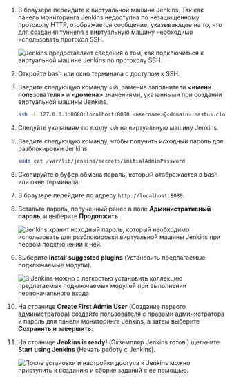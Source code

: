 1. В браузере перейдите к виртуальной машине Jenkins. Так как панель мониторинга Jenkins недоступна по незащищенному протоколу HTTP, отображается сообщение, указывающее на то, что для создания туннеля в виртуальную машину необходимо использовать протокол SSH.

    ![Jenkins предоставляет сведения о том, как подключиться к виртуальной машине Jenkins по протоколу SSH.](./media/jenkins-connect-to-jenkins-server-running-on-azure/jenkins-ssh-instructions.png)

1. Откройте bash или окно терминала с доступом к SSH.

1. Введите следующую команду `ssh`, заменив заполнители  **&lt;имени пользователя>** и  **&lt;домена>** значениями, указанными при создании виртуальной машины Jenkins.

    ```bash
    ssh -L 127.0.0.1:8080:localhost:8080 <username>@<domain>.eastus.cloudapp.azure.com
    ```

1. Следуйте указаниям по входу `ssh` на виртуальную машину Jenkins.

1. Введите следующую команду, чтобы получить исходный пароль для разблокировки Jenkins.

    ```bash
    sudo cat /var/lib/jenkins/secrets/initialAdminPassword
    ```

1. Скопируйте в буфер обмена пароль, который отображается в bash или окне терминала.

1. В браузере перейдите по адресу `http://localhost:8080`.

1. Вставьте пароль, полученный ранее в поле **Административный пароль**, и выберите **Продолжить**.

    ![Jenkins хранит исходный пароль, который необходимо использовать для разблокировки виртуальной машины Jenkins при первом подключении к ней.](./media/jenkins-connect-to-jenkins-server-running-on-azure/jenkins-unlock.png)

1. Выберите **Install suggested plugins** (Установить предлагаемые подключаемые модули).

    ![В Jenkins можно с легкостью установить коллекцию предлагаемых подключаемых модулей при выполнении первоначального входа](./media/jenkins-connect-to-jenkins-server-running-on-azure/jenkins-customize.png)

1. На странице **Create First Admin User** (Создание первого администратора) создайте пользователя с правами администратора и пароль для панели мониторинга Jenkins, а затем выберите **Сохранить и завершить**.

1. На странице **Jenkins is ready!** (Экземпляр Jenkins готов!) щелкните **Start using Jenkins** (Начать работу с Jenkins).

    ![После установки и настройки доступа к Jenkins можно приступить к созданию и сборке заданий с ее помощью.](./media/jenkins-connect-to-jenkins-server-running-on-azure/jenkins-ready.png)